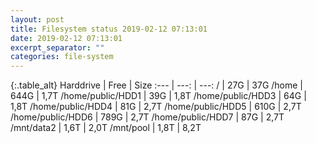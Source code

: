 ```yaml
---
layout: post
title: Filesystem status 2019-02-12 07:13:01
date: 2019-02-12 07:13:01
excerpt_separator: ""
categories: file-system
---
```

{:.table_alt}
Harddrive | Free | Size
:--- | ---: | ---:
/ | 27G | 37G
/home | 644G | 1,7T
/home/public/HDD1 | 39G | 1,8T
/home/public/HDD3 | 64G | 1,8T
/home/public/HDD4 | 81G | 2,7T
/home/public/HDD5 | 610G | 2,7T
/home/public/HDD6 | 789G | 2,7T
/home/public/HDD7 | 87G | 2,7T
/mnt/data2 | 1,6T | 2,0T
/mnt/pool | 1,8T | 8,2T
